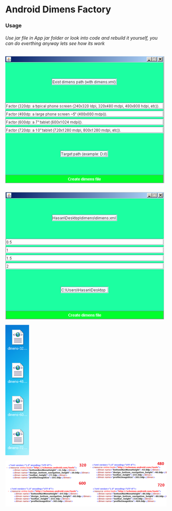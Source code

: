 # Android Dimens Factory

### Usage

###### Use jar file in App jar folder or look into code and rebuild it yourself, you can do everthing anyway lets see how its work

![](https://github.com/hasanatasoy/Android-Dimens-Factory/blob/master/images/appdef.png)

![](https://github.com/hasanatasoy/Android-Dimens-Factory/blob/master/images/app.png)

![](https://github.com/hasanatasoy/Android-Dimens-Factory/blob/master/images/app2.png)

![](https://github.com/hasanatasoy/Android-Dimens-Factory/blob/master/images/app3.png)
